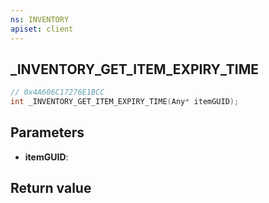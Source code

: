 ```yaml
---
ns: INVENTORY
apiset: client
---
```

## _INVENTORY_GET_ITEM_EXPIRY_TIME

```c
// 0x4A606C17276E1BCC
int _INVENTORY_GET_ITEM_EXPIRY_TIME(Any* itemGUID);
```


## Parameters
* **itemGUID**:

## Return value

